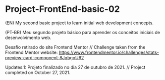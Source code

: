 # Project-FrontEnd-basic-02
(EN) My second basic project to learn initial web development concepts.

(PT-BR) Meu segundo projeto básico para aprender os conceitos iniciais de desenvolvimento web.

Desafio retirado do site Frontend Mentor // Challenge taken from the Frontend Mentor website:
https://www.frontendmentor.io/challenges/stats-preview-card-component-8JqbgoU62

Updates.1: Projeto finalizado no dia 27 de outubro de 2021. // Project completed on October 27, 2021.